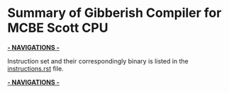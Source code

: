 # Summary of Gibberish Compiler for MCBE Scott CPU

[__- NAVIGATIONS -__](/Documents/navigations.md)

Instruction set and their correspondingly binary is listed in the [instructions.rst](compiler/instructions.rst) file.

[__- NAVIGATIONS -__](/Documents/navigations.md)
